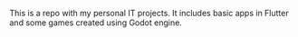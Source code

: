 This is a repo with my personal IT projects.
It includes basic apps in Flutter and some games created using Godot engine.

